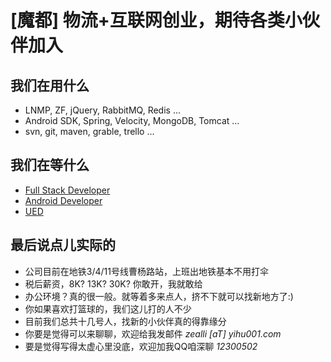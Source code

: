 # [魔都] 物流+互联网创业，期待各类小伙伴加入 #

## 我们在用什么 ##
-  LNMP, ZF, jQuery, RabbitMQ, Redis ...
-  Android SDK, Spring, Velocity, MongoDB, Tomcat ...
-  svn, git, maven, grable, trello ...

## 我们在等什么 ##

-  [Full Stack Developer](./Full%20Stack%20Developer.md)
-  [Android Developer](./Android%20Developer.md)
-  [UED](./UED.md)

## 最后说点儿实际的 ##
-  公司目前在地铁3/4/11号线曹杨路站，上班出地铁基本不用打伞
-  税后薪资，8K? 13K? 30K? 你敢开，我就敢给
-  办公环境？真的很一般。就等着多来点人，挤不下就可以找新地方了:)
-  你如果喜欢打篮球的，我们这儿打的人不少
-  目前我们总共十几号人，找新的小伙伴真的得靠缘分
-  你要是觉得可以来聊聊，欢迎给我发邮件 *zealli [aT] yihu001.com*
-  要是觉得写得太虚心里没底，欢迎加我QQ咱深聊 *12300502*
